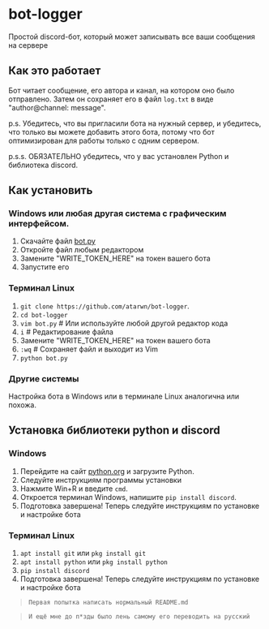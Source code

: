# bot-logger
Простой discord-бот, который может записывать все ваши сообщения на сервере

## Как это работает
Бот читает сообщение, его автора и канал, на котором оно было отправлено. Затем он сохраняет его в файл `log.txt` в виде "author@channel: message".

p.s. Убедитесь, что вы пригласили бота на нужный сервер, и убедитесь, что только вы можете добавить этого бота, потому что бот оптимизирован для работы только с одним сервером.

p.s.s. ОБЯЗАТЕЛЬНО убедитесь, что у вас установлен Python и библиотека discord.
## Как установить
### Windows или любая другая система с графическим интерфейсом.
1. Скачайте файл [bot.py](https://github.com/atarwn/bot-logger/blob/main/bot.py)
2. Откройте файл любым редактором
3. Замените "WRITE_TOKEN_HERE" на токен вашего бота
4. Запустите его
### Терминал Linux
1. `git clone https://github.com/atarwn/bot-logger`.
2. `cd bot-logger`
3. `vim bot.py` # Или используйте любой другой редактор кода
4. `i` # Редактирование файла
5. Замените "WRITE_TOKEN_HERE" на токен вашего бота
6. `:wq` # Сохраняет файл и выходит из Vim
7. `python bot.py`
### Другие системы
Настройка бота в Windows или в терминале Linux аналогична или похожа.
## Установка библиотеки python и discord
### Windows
1. Перейдите на сайт [python.org](https://python.org) и загрузите Python.
2. Следуйте инструкциям программы установки
3. Нажмите Win+R и введите `cmd`.
4. Откроется терминал Windows, напишите `pip install discord`.
5. Подготовка завершена! Теперь следуйте инструкциям по установке и настройке бота
### Терминал Linux
1. `apt install git` или `pkg install git`
2. `apt install python` или `pkg install python`
3. `pip install discord`
4. Подготовка завершена! Теперь следуйте инструкциям по установке и настройке бота

> `Первая попытка написать нормальный README.md`

> `И ещё мне до п*зды было лень самому его переводить на русский`
